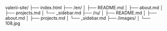 valerii-site/
├── index.html
├── /en/
│   ├── README.md
│   ├── about.md
│   ├── projects.md
│   └── _sidebar.md
├── /ru/
│   ├── README.md
│   ├── about.md
│   ├── projects.md
│   └── _sidebar.md
├── /images/
│   └── 108.jpg
